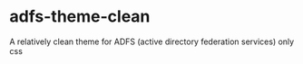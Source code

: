 # adfs-theme-clean
A relatively clean theme for ADFS (active directory federation services) only css
